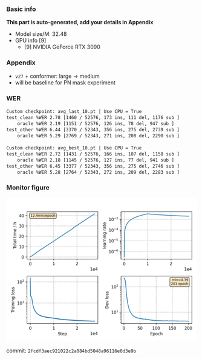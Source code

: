 ### Basic info

**This part is auto-generated, add your details in Appendix**

* Model size/M: 32.48
* GPU info \[9\]
  * \[9\] NVIDIA GeForce RTX 3090

### Appendix

* `v27` + conformer: large -> medium
* will be baseline for PN mask experiment

### WER
```
Custom checkpoint: avg_last_10.pt | Use CPU = True
test_clean %WER 2.78 [1460 / 52576, 173 ins, 111 del, 1176 sub ]
    oracle %WER 2.19 [1151 / 52576, 126 ins, 78 del, 947 sub ]
test_other %WER 6.44 [3370 / 52343, 356 ins, 275 del, 2739 sub ]
    oracle %WER 5.29 [2769 / 52343, 271 ins, 208 del, 2290 sub ]

Custom checkpoint: avg_best_10.pt | Use CPU = True
test_clean %WER 2.72 [1431 / 52576, 166 ins, 107 del, 1158 sub ]
    oracle %WER 2.18 [1145 / 52576, 127 ins, 77 del, 941 sub ]
test_other %WER 6.45 [3377 / 52343, 356 ins, 275 del, 2746 sub ]
    oracle %WER 5.28 [2764 / 52343, 272 ins, 209 del, 2283 sub ]
```

### Monitor figure
![monitor](./monitor.png)

commit: `2fcdf3aec921022c2a084bd5048a96116e0d3e9b`
